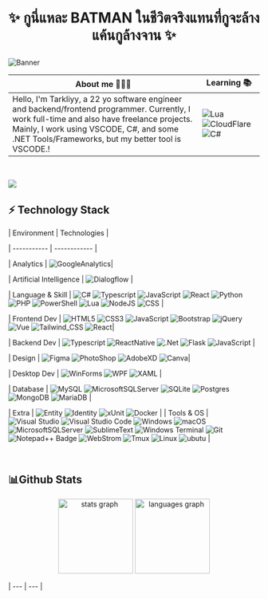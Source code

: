 <h1  align="center">

✨ กูนี่แหละ BATMAN ในชีวิตจริงแทนที่กูจะล้างแค้นกูล้างจาน ✨

</h1>

  

  

![Banner](https://m1r.ai/n1mk6.png)

  
  
  
| About me ☝🏻🤓 | Learning 📚 |
|-|-|
| Hello, I'm Tarkliyy, a 22 yo software engineer and backend/frontend programmer. Currently, I work full-time and also have freelance projects. <br>Mainly, I work using VSCODE, C#, and some .NET Tools/Frameworks, but my better tool is VSCODE.!</br> |  ![Lua](https://img.shields.io/badge/lua-%235C2D91.svg?style=for-the-badge&logo=lua&logoColor=white)  ![CloudFlare](https://img.shields.io/badge/Cloudflare-F38020?style=for-the-badge&logo=Cloudflare&logoColor=white) ![C#](https://img.shields.io/badge/c%23-551DEF.svg?style=for-the-badge&logo=csharp&logoColor=white)||

  
  

<p  align="center">

  
  

</p>

<br>

  

  

[![](https://visitcount.itsvg.in/api?id=Tarkliyy&label=Profile%20Views&color=11&icon=4&pretty=true)](https://github.com/tarkliyy)

  

  
  

  
  

  

<h2>⚡ Technology Stack </h2>

  

  

| Environment | Technologies |

| ----------- | ------------ |

| Analytics | ![GoogleAnalytics](https://img.shields.io/badge/Google%20Analytics-E37400?style=for-the-badge&logo=google%20analytics&logoColor=white)|

| Artificial Intelligence |   ![Dialogflow](https://img.shields.io/badge/dialogflow-FF9800?style=for-the-badge&logo=dialogflow&logoColor=white) |

| Language & Skill | 
![C#](https://img.shields.io/badge/c%23-551DEF.svg?style=for-the-badge&logo=csharp&logoColor=white) ![Typescript](https://img.shields.io/badge/TypeScript-007ACC?style=for-the-badge&logo=typescript&logoColor=white) ![JavaScript](https://img.shields.io/badge/JavaScript-F7DF1E?style=for-the-badge&logo=javascript&logoColor=black)
![React](https://img.shields.io/badge/React-20232A?style=for-the-badge&logo=react&logoColor=61DAFB)  ![Python](https://img.shields.io/badge/python-3670A0?style=for-the-badge&logo=python&logoColor=ffdd54) ![PHP](https://img.shields.io/badge/php-%23777BB4.svg?style=for-the-badge&logo=php&logoColor=white) ![PowerShell](https://img.shields.io/badge/PowerShell-%235391FE.svg?style=for-the-badge&logo=powershell&logoColor=white) ![Lua](https://img.shields.io/badge/lua-%235C2D91.svg?style=for-the-badge&logo=lua&logoColor=white) ![NodeJS](https://img.shields.io/badge/Node.js-43853D?style=for-the-badge&logo=node.js&logoColor=white) ![CSS](https://img.shields.io/badge/CSS-239120?&style=for-the-badge&logo=css3&logoColor=white) |

| Frontend Dev | ![HTML5](https://img.shields.io/badge/html5-%23E34F26.svg?style=for-the-badge&logo=html5&logoColor=white) ![CSS3](https://img.shields.io/badge/css3-%231572B6.svg?style=for-the-badge&logo=css3&logoColor=white) ![JavaScript](https://img.shields.io/badge/javascript-%23323330.svg?style=for-the-badge&logo=javascript&logoColor=%23F7DF1E) ![Bootstrap](https://img.shields.io/badge/bootstrap-%23563D7C.svg?style=for-the-badge&logo=bootstrap&logoColor=white) ![jQuery](https://img.shields.io/badge/jquery-%230769AD.svg?style=for-the-badge&logo=jquery&logoColor=white) ![Vue](https://img.shields.io/badge/Vue.js-35495E?style=for-the-badge&logo=vue.js&logoColor=4FC08D) ![Tailwind_CSS](https://img.shields.io/badge/Tailwind_CSS-38B2AC?style=for-the-badge&logo=tailwind-css&logoColor=white) ![React](https://img.shields.io/badge/React-20232A?style=for-the-badge&logo=react&logoColor=61DAFB)|

| Backend Dev |  ![Typescript](https://img.shields.io/badge/TypeScript-007ACC?style=for-the-badge&logo=typescript&logoColor=white) ![ReactNative](https://img.shields.io/badge/React_Native-20232A?style=for-the-badge&logo=react&logoColor=61DAFB) ![.Net](https://img.shields.io/badge/ASP.NET-5C2D91?style=for-the-badge&logo=.net&logoColor=white) ![Flask](https://img.shields.io/badge/flask-%23000.svg?style=for-the-badge&logo=flask&logoColor=white) ![JavaScript](https://img.shields.io/badge/javascript-%23323330.svg?style=for-the-badge&logo=javascript&logoColor=%23F7DF1E)  |

| Design | ![Figma](https://img.shields.io/badge/Figma-F24E1E?style=for-the-badge&logo=figma&logoColor=white) ![PhotoShop](https://img.shields.io/badge/Adobe%20Photoshop-31A8FF?style=for-the-badge&logo=Adobe%20Photoshop&logoColor=black) ![AdobeXD](https://img.shields.io/badge/Adobe%20XD-470137?style=for-the-badge&logo=Adobe%20XD&logoColor=#FF61F6) ![Canva](https://img.shields.io/badge/Canva-%2300C4CC.svg?&style=for-the-badge&logo=Canva&logoColor=white)|

| Desktop Dev | ![WinForms](https://img.shields.io/badge/WinForms-5A677A?style=for-the-badge&logo=windowsXP&logoColor=FFFFFF) ![WPF](https://img.shields.io/badge/WPF-1572B6?style=for-the-badge&logo=windows&logoColor=FFFFFF) ![XAML](https://img.shields.io/badge/xaml-%23007ACC.svg?style=for-the-badge&logo=xaml&logoColor=white) |

| Database | ![MySQL](https://img.shields.io/badge/mysql-%231572B6.svg?style=for-the-badge&logo=mysql&logoColor=white) ![MicrosoftSQLServer](https://img.shields.io/badge/MS%20SQL%20Server-CC2927?style=for-the-badge&logo=microsoft%20sql%20server&logoColor=white) ![SQLite](https://img.shields.io/badge/sqlite-%2307405e.svg?style=for-the-badge&logo=sqlite&logoColor=white) ![Postgres](https://img.shields.io/badge/postgresql-%23316192.svg?style=for-the-badge&logo=postgresql&logoColor=white) ![MongoDB](https://img.shields.io/badge/MongoDB-%234ea94b.svg?style=for-the-badge&logo=mongodb&logoColor=white) ![MariaDB](https://img.shields.io/badge/MariaDB-003545?style=for-the-badge&logo=mariadb&logoColor=white) |

| Extra |  ![Entity](https://img.shields.io/badge/Entity%20Framework-5C2D91?style=for-the-badge&logo=.net) ![Identity](https://img.shields.io/badge/ASP%20Identity-4879AB?style=for-the-badge&logo=microsoft) ![xUnit](https://img.shields.io/badge/XUnit-black?style=for-the-badge&logo=x) ![Docker](https://img.shields.io/badge/docker-%230db7ed.svg?style=for-the-badge&logo=docker&logoColor=white) |
| Tools & OS | ![Visual Studio](https://img.shields.io/badge/Visual%20Studio-5E4481?style=for-the-badge&logo=Visual%20Studio&logoColor=FFFFFF) ![Visual Studio Code](https://img.shields.io/badge/Visual%20Studio%20Code-0080CE?style=for-the-badge&logo=Visual%20Studio%20Code&logoColor=FFFFFF)   ![Windows](https://img.shields.io/badge/Windows-0078D6?style=for-the-badge&logo=windows&logoColor=white) ![macOS](https://img.shields.io/badge/mac%20os-000000?style=for-the-badge&logo=macos&logoColor=F0F0F0) ![MicrosoftSQLServer](https://img.shields.io/badge/MS%20SQL%20SMS-CC2927?style=for-the-badge&logo=microsoft%20sql%20server&logoColor=white) ![SublimeText](https://img.shields.io/badge/sublime_text-%23575757.svg?&style=for-the-badge&logo=sublime-text&logoColor=important)  ![Windows Terminal](https://img.shields.io/badge/MS%20Terminal-%234D4D4D.svg?style=for-the-badge&logo=windows-terminal&logoColor=white) ![Git](https://img.shields.io/badge/git-%23F05033.svg?style=for-the-badge&logo=git&logoColor=white) ![Notepad++ Badge](https://img.shields.io/badge/Notepad++-%234ea94b.svg?style=for-the-badge&logo=notepad%2B%2B&logoColor=white) ![WebStrom](https://img.shields.io/badge/WebStorm-000000?style=for-the-badge&logo=WebStorm&logoColor=white) ![Tmux](https://img.shields.io/badge/tmux-1BB91F?style=for-the-badge&logo=tmux&logoColor=white)
![Linux](https://img.shields.io/badge/Linux-FCC624?style=for-the-badge&logo=linux&logoColor=black) ![ubutu](https://img.shields.io/badge/Ubuntu-E95420?style=for-the-badge&logo=ubuntu&logoColor=white)  |

  
  
  

<br>

  

  

<h2>📊Github Stats</h2>

<div align="center">
  <img src="https://github-readme-stats.vercel.app/api?username=tarkliyy&hide_title=false&hide_rank=false&show_icons=true&include_all_commits=true&count_private=true&disable_animations=false&theme=dracula&locale=en&hide_border=false" height="150" alt="stats graph"  />
  <img src="https://github-readme-stats.vercel.app/api/top-langs?username=tarkliyy&locale=en&hide_title=false&layout=compact&card_width=320&langs_count=5&theme=dracula&hide_border=false" height="150" alt="languages graph"  />
</div>

| --- | --- |
